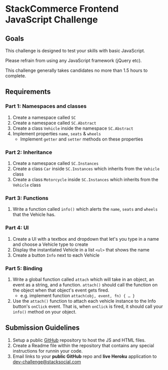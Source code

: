 # StackCommerce Frontend JavaScript Challenge

## Goals

This challenge is designed to test your skills with basic JavaScript.

Please refrain from using any JavaScript framework (jQuery etc).

This challenge generally takes candidates no more than 1.5 hours to complete.

## Requirements

### Part 1: Namespaces and classes
1. Create a namespace called `SC`
1. Create a namespace called `SC.Abstract`
1. Create a class `Vehicle` inside the namespace `SC.Abstract`
1. Implement properties `name`, `seats` & `wheels`
    * Implement `getter` and `setter` methods on these properties

### Part 2: Inheritance
1. Create a namespace called `SC.Instances`
1. Create a class `Car` inside `SC.Instances` which inherits from the `Vehicle` class
1. Create a class `Motorcycle` inside `SC.Instances` which inherits from the `Vehicle` class

### Part 3: Functions
1. Write a function called `info()` which alerts the `name`, `seats` and `wheels` that the Vehicle has.

### Part 4: UI
1. Create a UI with a textbox and dropdown that let's you type in a name and choose a Vehicle type to create
1. Display the instantiated Vehicle in a list `<ul>` that shows the name
1. Create a button `Info` next to each Vehicle

### Part 5: Binding
1. Write a global function called `attach` which will take in an object, an event as a string, and a function. `attach()` should call the function on the object when that object's event gets fired.
      * e.g. implement function `attach(obj, event, fn) { … }`
2. Use the `attach()` function to attach each vehicle instance to the Info button's `onClick` event. That is, when `onClick` is fired, it should call your `info()` method on your object.

## Submission Guidelines

1. Setup a public [GitHub](https://github.com/) repository to host the JS and HTML files.
1. Create a Readme file within the repository that contains any special instructions for runnin your code. 
1. Email links to your **public GitHub** repo and **live Heroku** application to [dev-challenge@stacksocial.com](mailto:dev-challenge@stacksocial.com)
